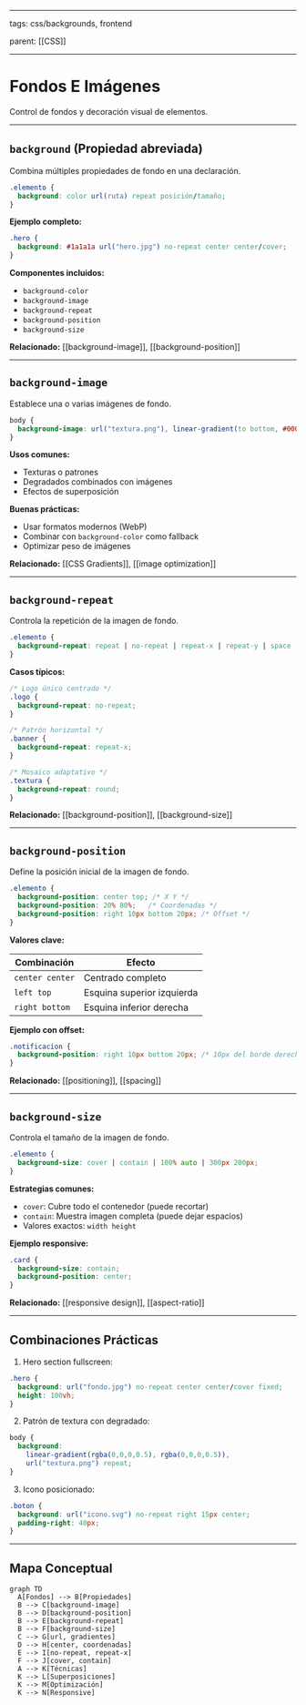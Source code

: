 
---

tags: css/backgrounds, frontend

parent: [[CSS]]

---

# Fondos E Imágenes

Control de fondos y decoración visual de elementos.

---

## `background` (Propiedad abreviada)

Combina múltiples propiedades de fondo en una declaración.

```css
.elemento {
  background: color url(ruta) repeat posición/tamaño;
}
```

**Ejemplo completo:**

```css
.hero {
  background: #1a1a1a url("hero.jpg") no-repeat center center/cover;
}
```

**Componentes incluidos:**
- `background-color`
- `background-image`
- `background-repeat`
- `background-position`
- `background-size`

**Relacionado:** [[background-image]], [[background-position]]

---

## `background-image`

Establece una o varias imágenes de fondo.

```css
body {
  background-image: url("textura.png"), linear-gradient(to bottom, #000, #333);
}
```

**Usos comunes:**
- Texturas o patrones
- Degradados combinados con imágenes
- Efectos de superposición

**Buenas prácticas:**
- Usar formatos modernos (WebP)
- Combinar con `background-color` como fallback
- Optimizar peso de imágenes

**Relacionado:** [[CSS Gradients]], [[image optimization]]

---

## `background-repeat`

Controla la repetición de la imagen de fondo.

```css
.elemento {
  background-repeat: repeat | no-repeat | repeat-x | repeat-y | space | round;
}
```

**Casos típicos:**

```css
/* Logo único centrado */
.logo {
  background-repeat: no-repeat;
}

/* Patrón horizontal */
.banner {
  background-repeat: repeat-x;
}

/* Mosaico adaptativo */
.textura {
  background-repeat: round;
}
```

**Relacionado:** [[background-position]], [[background-size]]

---

## `background-position`

Define la posición inicial de la imagen de fondo.

```css
.elemento {
  background-position: center top; /* X Y */
  background-position: 20% 80%;   /* Coordenadas */
  background-position: right 10px bottom 20px; /* Offset */
}
```

**Valores clave:**

| Combinación          | Efecto                       |
|----------------------|------------------------------|
| `center center`      | Centrado completo            |
| `left top`           | Esquina superior izquierda   |
| `right bottom`       | Esquina inferior derecha     |

**Ejemplo con offset:**

```css
.notificacion {
  background-position: right 10px bottom 20px; /* 10px del borde derecho, 20px del inferior */
}
```

**Relacionado:** [[positioning]], [[spacing]]

---

## `background-size`

Controla el tamaño de la imagen de fondo.

```css
.elemento {
  background-size: cover | contain | 100% auto | 300px 200px;
}
```

**Estrategias comunes:**
- `cover`: Cubre todo el contenedor (puede recortar)
- `contain`: Muestra imagen completa (puede dejar espacios)
- Valores exactos: `width height`

**Ejemplo responsive:**

```css
.card {
  background-size: contain;
  background-position: center;
}
```

**Relacionado:** [[responsive design]], [[aspect-ratio]]

---

## Combinaciones Prácticas

1. Hero section fullscreen:

```css
.hero {
  background: url("fondo.jpg") no-repeat center center/cover fixed;
  height: 100vh;
}
```

2. Patrón de textura con degradado:

```css
body {
  background: 
    linear-gradient(rgba(0,0,0,0.5), rgba(0,0,0,0.5)),
    url("textura.png") repeat;
}
```

3. Icono posicionado:

```css
.boton {
  background: url("icono.svg") no-repeat right 15px center;
  padding-right: 40px;
}
```

---

## Mapa Conceptual

```mermaid
graph TD
  A[Fondos] --> B[Propiedades]
  B --> C[background-image]
  B --> D[background-position]
  B --> E[background-repeat]
  B --> F[background-size]
  C --> G[url, gradientes]
  D --> H[center, coordenadas]
  E --> I[no-repeat, repeat-x]
  F --> J[cover, contain]
  A --> K[Técnicas]
  K --> L[Superposiciones]
  K --> M[Optimización]
  K --> N[Responsive]
```

